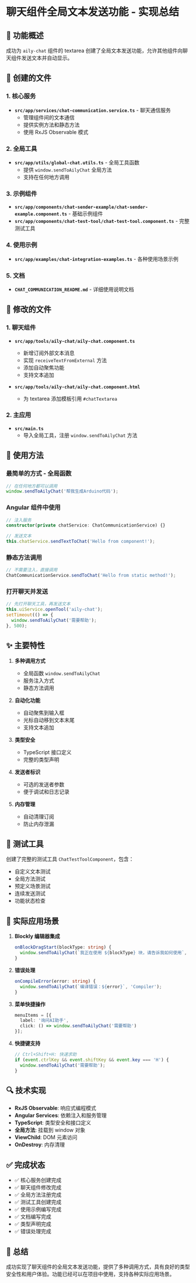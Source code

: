 # 聊天组件全局文本发送功能 - 实现总结

## 🎯 功能概述

成功为 `aily-chat` 组件的 textarea 创建了全局文本发送功能，允许其他组件向聊天组件发送文本并自动显示。

## 📁 创建的文件

### 1. 核心服务
- **`src/app/services/chat-communication.service.ts`** - 聊天通信服务
  - 管理组件间的文本通信
  - 提供实例方法和静态方法
  - 使用 RxJS Observable 模式

### 2. 全局工具
- **`src/app/utils/global-chat.utils.ts`** - 全局工具函数
  - 提供 `window.sendToAilyChat` 全局方法
  - 支持在任何地方调用

### 3. 示例组件
- **`src/app/components/chat-sender-example/chat-sender-example.component.ts`** - 基础示例组件
- **`src/app/components/chat-test-tool/chat-test-tool.component.ts`** - 完整测试工具

### 4. 使用示例
- **`src/app/examples/chat-integration-examples.ts`** - 各种使用场景示例

### 5. 文档
- **`CHAT_COMMUNICATION_README.md`** - 详细使用说明文档

## 🔧 修改的文件

### 1. 聊天组件
- **`src/app/tools/aily-chat/aily-chat.component.ts`**
  - 新增订阅外部文本消息
  - 实现 `receiveTextFromExternal` 方法
  - 添加自动聚焦功能
  - 支持文本追加

- **`src/app/tools/aily-chat/aily-chat.component.html`**
  - 为 textarea 添加模板引用 `#chatTextarea`

### 2. 主应用
- **`src/main.ts`**
  - 导入全局工具，注册 `window.sendToAilyChat` 方法

## 🚀 使用方法

### 最简单的方式 - 全局函数
```javascript
// 在任何地方都可以调用
window.sendToAilyChat('帮我生成Arduino代码');
```

### Angular 组件中使用
```typescript
// 注入服务
constructor(private chatService: ChatCommunicationService) {}

// 发送文本
this.chatService.sendTextToChat('Hello from component!');
```

### 静态方法调用
```typescript
// 不需要注入，直接调用
ChatCommunicationService.sendToChat('Hello from static method!');
```

### 打开聊天并发送
```typescript
// 先打开聊天工具，再发送文本
this.uiService.openTool('aily-chat');
setTimeout(() => {
  window.sendToAilyChat('需要帮助');
}, 500);
```

## ✨ 主要特性

1. **多种调用方式**
   - 全局函数 `window.sendToAilyChat`
   - 服务注入方式
   - 静态方法调用

2. **自动化功能**
   - 自动聚焦到输入框
   - 光标自动移到文本末尾
   - 支持文本追加

3. **类型安全**
   - TypeScript 接口定义
   - 完整的类型声明

4. **发送者标识**
   - 可选的发送者参数
   - 便于调试和日志记录

5. **内存管理**
   - 自动清理订阅
   - 防止内存泄漏

## 🧪 测试工具

创建了完整的测试工具 `ChatTestToolComponent`，包含：

- 自定义文本测试
- 全局方法测试
- 预定义场景测试
- 连续发送测试
- 功能状态检查

## 🎯 实际应用场景

1. **Blockly 编辑器集成**
   ```typescript
   onBlockDragStart(blockType: string) {
     window.sendToAilyChat(`我正在使用 ${blockType} 块，请告诉我如何使用`, 'Blockly');
   }
   ```

2. **错误处理**
   ```typescript
   onCompileError(error: string) {
     window.sendToAilyChat(`编译错误：${error}`, 'Compiler');
   }
   ```

3. **菜单快捷操作**
   ```typescript
   menuItems = [{
     label: '询问AI助手',
     click: () => window.sendToAilyChat('需要帮助')
   }];
   ```

4. **快捷键支持**
   ```typescript
   // Ctrl+Shift+H: 快速求助
   if (event.ctrlKey && event.shiftKey && event.key === 'H') {
     window.sendToAilyChat('需要帮助');
   }
   ```

## 🔍 技术实现

- **RxJS Observable**: 响应式编程模式
- **Angular Services**: 依赖注入和服务管理  
- **TypeScript**: 类型安全和接口定义
- **全局方法**: 挂载到 window 对象
- **ViewChild**: DOM 元素访问
- **OnDestroy**: 内存清理

## ✅ 完成状态

- ✅ 核心服务创建完成
- ✅ 聊天组件修改完成
- ✅ 全局方法注册完成
- ✅ 测试工具创建完成
- ✅ 使用示例编写完成
- ✅ 文档编写完成
- ✅ 类型声明完成
- ✅ 错误处理完成

## 🎉 总结

成功实现了聊天组件的全局文本发送功能，提供了多种调用方式，具有良好的类型安全性和用户体验。功能已经可以在项目中使用，支持各种实际应用场景。

